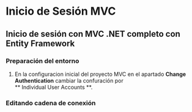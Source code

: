 # Inicio de Sesión MVC

## Inicio de sesión con MVC .NET completo con Entity Framework

### Preparación del entorno

1. En la configuracion inicial del proyecto MVC en el apartado **Change Authentication** cambiar la confuración por   
** Individual User Accounts **.


### Editando cadena de conexión
